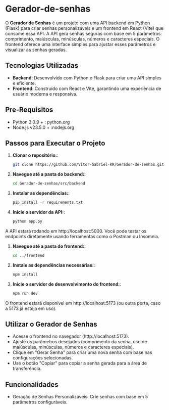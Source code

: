 # Gerador-de-senhas

O **Gerador de Senhas** é um projeto com uma API backend em Python (Flask) para criar senhas personalizáveis e um frontend em React (Vite) que consome essa API. A API gera senhas seguras com base em 5 parâmetros: comprimento, maiúsculas, minúsculas, números e caracteres especiais. O frontend oferece uma interface simples para ajustar esses parâmetros e visualizar as senhas geradas.

## Tecnologias Utilizadas

- **Backend**: Desenvolvido com Python e Flask para criar uma API simples e eficiente.
- **Frontend**: Construído com React e Vite, garantindo uma experiência de usuário moderna e responsiva.
  
## Pre-Requisitos
- Python 3.0.9 + : python.org 
- Node.js v23.5.0 + :nodejs.org

## Passos para Executar o Projeto

1. **Clonar o repositório:**:

   ```bash
   git clone https://github.com/Vitor-Gabriel-KR/Gerador-de-senhas.git

2. **Navegue até a pasta do backend:**:

   ```bash
   cd Gerador-de-senhas/src/backend

3. **Instalar as dependências:**:

   ```bash
   pip install -r requirements.txt

4. **Inicie o servidor da API:**:

   ```bash
   python app.py

A API estará rodando em http://localhost:5000. Você pode testar os endpoints diretamente usando ferramentas como o Postman ou Insomnia.

1. **Navegue até a pasta do frontend:**:

   ```bash
   cd ../frontend

2. **Instale as dependências necessárias:**:

   ```bash
   npm install

3. **Inicie o servidor de desenvolvimento do frontend:**:

   ```bash
   npm run dev

O frontend estará disponível em http://localhost:5173 (ou outra porta, caso a 5173 já esteja em uso).

## Utilizar o Gerador de Senhas
- Acesse o frontend no navegador (http://localhost:5173).
- Ajuste os parâmetros desejados (comprimento da senha, uso de maiúsculas, minúsculas, números e caracteres especiais).
- Clique em "Gerar Senha" para criar uma nova senha com base nas configurações selecionadas.
- Use o botão "Copiar" para copiar a senha gerada para a área de transferência.

## Funcionalidades
- Geração de Senhas Personalizáveis: Crie senhas com base em 5 parâmetros configuráveis.

